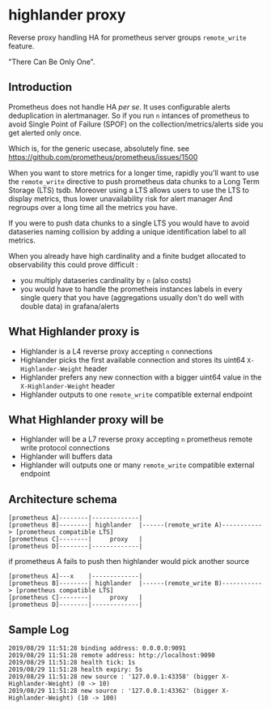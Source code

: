 # highlander proxy
Reverse proxy handling HA for prometheus server groups `remote_write` feature.

"There Can Be Only One".

## Introduction
Prometheus does not handle HA *per se*. It uses configurable alerts deduplication in alertmanager. So if you run `n` intances of prometheus to avoid Single Point of Failure (SPOF) on the collection/metrics/alerts side you get alerted only once.

Which is, for the generic usecase, absolutely fine. see https://github.com/prometheus/prometheus/issues/1500

When you want to store metrics for a longer time, rapidly you'll want to use the `remote_write` directive to push prometheus
data chunks to a Long Term Storage (LTS) tsdb. Moreover using a LTS allows users to use the LTS to display metrics, thus lower unavailability risk for alert manager And regroups over a long time all the metrics you have.

If you were to push data chunks to a single LTS you would have to avoid dataseries naming collision by adding a unique identification label to all metrics.

When you already have high cardinality and a finite budget allocated to observability this could prove difficult :
 - you multiply dataseries cardinality by `n` (also costs)
 - you would have to handle the prometheis instances labels in every single query that you have (aggregations usually don't do well with double data) in grafana/alerts

## What Highlander proxy is

* Highlander is a L4 reverse proxy accepting `n` connections
* Highlander picks the first available connection and stores its uint64 `X-Highlander-Weight` header
* Highlander prefers any new connection with a bigger uint64 value in the `X-Highlander-Weight` header
* Highlander outputs to one `remote_write` compatible external endpoint

## What Highlander proxy will be

* Highlander will be a L7 reverse proxy accepting `n` prometheus remote write protocol connections
* Highlander will buffers data
* Highlander will outputs one or many  `remote_write` compatible external endpoint

## Architecture schema

```
[prometheus A]--------|-------------|
[prometheus B]--------| highlander  |------(remote_write A)-----------> [prometheus compatible LTS]
[prometheus C]--------|     proxy   |
[prometheus D]--------|-------------|
```
if prometheus A fails to push then highlander would pick another source
```
[prometheus A]---x    |-------------|
[prometheus B]--------| highlander  |------(remote_write B)-----------> [prometheus compatible LTS]
[prometheus C]--------|     proxy   |
[prometheus D]--------|-------------|
```

## Sample Log

```
2019/08/29 11:51:28 binding address: 0.0.0.0:9091
2019/08/29 11:51:28 remote address: http://localhost:9090
2019/08/29 11:51:28 health tick: 1s
2019/08/29 11:51:28 health expiry: 5s
2019/08/29 11:51:28 new source : '127.0.0.1:43358' (bigger X-Highlander-Weight) (0 -> 10)
2019/08/29 11:51:28 new source : '127.0.0.1:43362' (bigger X-Highlander-Weight) (10 -> 100)
```
